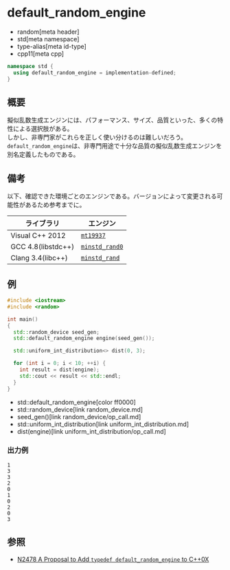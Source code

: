 # default_random_engine
* random[meta header]
* std[meta namespace]
* type-alias[meta id-type]
* cpp11[meta cpp]

```cpp
namespace std {
  using default_random_engine = implementation-defined;
}
```

## 概要
擬似乱数生成エンジンには、パフォーマンス、サイズ、品質といった、多くの特性による選択肢がある。  
しかし、非専門家がこれらを正しく使い分けるのは難しいだろう。  
`default_random_engine`は、非専門用途で十分な品質の擬似乱数生成エンジンを別名定義したものである。


## 備考
以下、確認できた環境ごとのエンジンである。バージョンによって変更される可能性があるため参考までに。

| ライブラリ         | エンジン                            |
|--------------------|-------------------------------------|
| Visual C++ 2012    | [`mt19937`](mt19937.md)           |
| GCC 4.8(libstdc++) | [`minstd_rand0`](minstd_rand0.md) |
| Clang 3.4(libc++)  | [`minstd_rand`](minstd_rand.md)   |


## 例
```cpp example
#include <iostream>
#include <random>

int main()
{
  std::random_device seed_gen;
  std::default_random_engine engine(seed_gen());

  std::uniform_int_distribution<> dist(0, 3);

  for (int i = 0; i < 10; ++i) {
    int result = dist(engine);
    std::cout << result << std::endl;
  }
}
```
* std::default_random_engine[color ff0000]
* std::random_device[link random_device.md]
* seed_gen()[link random_device/op_call.md]
* std::uniform_int_distribution[link uniform_int_distribution.md]
* dist(engine)[link uniform_int_distribution/op_call.md]

### 出力例
```
1
3
3
2
0
1
0
2
0
3
```

## 参照
- [N2478 A Proposal to Add `typedef default_random_engine` to C++0X](http://www.open-std.org/jtc1/sc22/wg21/docs/papers/2007/n2478.pdf)

